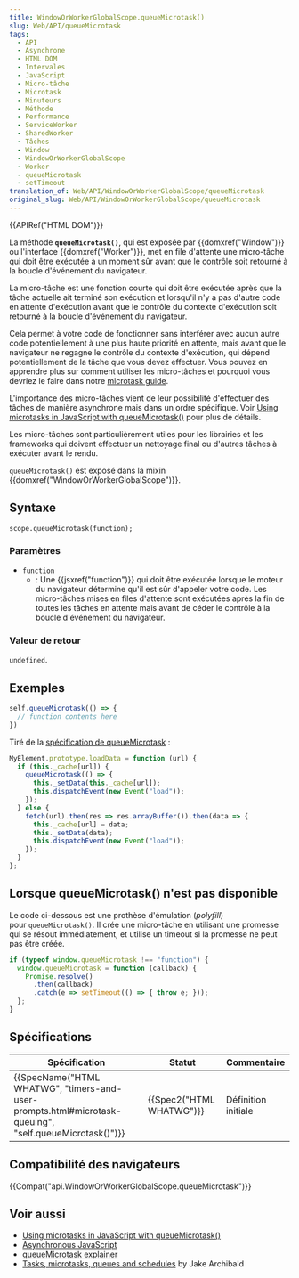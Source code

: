 ```yaml
---
title: WindowOrWorkerGlobalScope.queueMicrotask()
slug: Web/API/queueMicrotask
tags:
  - API
  - Asynchrone
  - HTML DOM
  - Intervales
  - JavaScript
  - Micro-tâche
  - Microtask
  - Minuteurs
  - Méthode
  - Performance
  - ServiceWorker
  - SharedWorker
  - Tâches
  - Window
  - WindowOrWorkerGlobalScope
  - Worker
  - queueMicrotask
  - setTimeout
translation_of: Web/API/WindowOrWorkerGlobalScope/queueMicrotask
original_slug: Web/API/WindowOrWorkerGlobalScope/queueMicrotask
---
```

{{APIRef("HTML DOM")}}

La méthode **`queueMicrotask()`**, qui est exposée par {{domxref("Window")}} ou l'interface {{domxref("Worker")}}, met en file d'attente une micro-tâche qui doit être exécutée à un moment sûr avant que le contrôle soit retourné à la boucle d'événement du navigateur.

La micro-tâche est une fonction courte qui doit être exécutée après que la tâche actuelle ait terminé son exécution et lorsqu'il n'y a pas d'autre code en attente d'exécution avant que le contrôle du contexte d'exécution soit retourné à la boucle d'événement du navigateur.

Cela permet à votre code de fonctionner sans interférer avec aucun autre code potentiellement à une plus haute priorité en attente, mais avant que le navigateur ne regagne le contrôle du contexte d'exécution, qui dépend potentiellement de la tâche que vous devez effectuer. Vous pouvez en apprendre plus sur comment utiliser les micro-tâches et pourquoi vous devriez le faire dans notre [microtask guide](/en-US/docs/Web/API/HTML_DOM_API/Microtask_guide).

L'importance des micro-tâches vient de leur possibilité d'effectuer des tâches de manière asynchrone mais dans un ordre spécifique. Voir [Using microtasks in JavaScript with queueMicrotask()](/en-US/docs/Web/API/HTML_DOM_API/Microtask_guide) pour plus de détails.

Les micro-tâches sont particulièrement utiles pour les librairies et les frameworks qui doivent effectuer un nettoyage final ou d'autres tâches à exécuter avant le rendu.

`queueMicrotask()` est exposé dans la mixin {{domxref("WindowOrWorkerGlobalScope")}}.

## Syntaxe

    scope.queueMicrotask(function);

### Paramètres

- `function`
  - : Une {{jsxref("function")}} qui doit être exécutée lorsque le moteur du navigateur détermine qu'il est sûr d'appeler votre code. Les micro-tâches mises en files d'attente sont exécutées après la fin de toutes les tâches en attente mais avant de céder le contrôle à la boucle d'événement du navigateur.

### Valeur de retour

`undefined`.

## Exemples

```js
self.queueMicrotask(() => {
  // function contents here
})
```

Tiré de la [spécification de queueMicrotask](https://html.spec.whatwg.org/multipage/timers-and-user-prompts.html#microtask-queuing) :

```js
MyElement.prototype.loadData = function (url) {
  if (this._cache[url]) {
    queueMicrotask(() => {
      this._setData(this._cache[url]);
      this.dispatchEvent(new Event("load"));
    });
  } else {
    fetch(url).then(res => res.arrayBuffer()).then(data => {
      this._cache[url] = data;
      this._setData(data);
      this.dispatchEvent(new Event("load"));
    });
  }
};
```

## Lorsque queueMicrotask() n'est pas disponible

Le code ci-dessous est une prothèse d'émulation (_polyfill_) pour `queueMicrotask()`. Il crée une micro-tâche en utilisant une promesse qui se résout immédiatement, et utilise un timeout si la promesse ne peut pas être créée.

```js
if (typeof window.queueMicrotask !== "function") {
  window.queueMicrotask = function (callback) {
    Promise.resolve()
      .then(callback)
      .catch(e => setTimeout(() => { throw e; }));
  };
}
```

## Spécifications

| Spécification                                                                                                                            | Statut                           | Commentaire         |
| ---------------------------------------------------------------------------------------------------------------------------------------- | -------------------------------- | ------------------- |
| {{SpecName("HTML WHATWG", "timers-and-user-prompts.html#microtask-queuing", "self.queueMicrotask()")}} | {{Spec2("HTML WHATWG")}} | Définition initiale |

## Compatibilité des navigateurs

{{Compat("api.WindowOrWorkerGlobalScope.queueMicrotask")}}

## Voir aussi

- [Using microtasks in JavaScript with queueMicrotask()](/en-US/docs/Web/API/HTML_DOM_API/Microtask_guide)
- [Asynchronous JavaScript](/en-US/docs/Learn/JavaScript/Asynchronous)
- [queueMicrotask explainer](https://github.com/fergald/docs/blob/master/explainers/queueMicrotask.md)
- [Tasks, microtasks, queues and schedules](https://jakearchibald.com/2015/tasks-microtasks-queues-and-schedules/) by Jake Archibald
